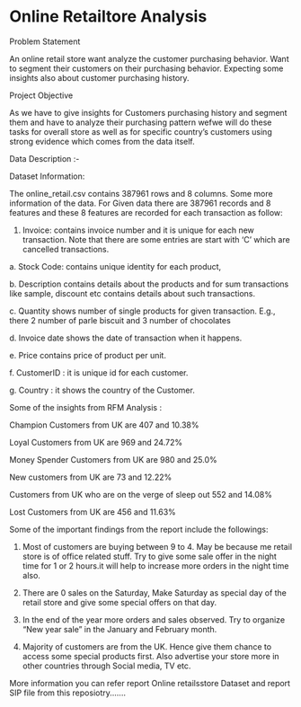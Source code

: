 # Online Retailtore Analysis
Problem Statement 

An online retail store want analyze the customer purchasing 
behavior. Want to segment their customers on their purchasing 
behavior. Expecting some insights also about customer 
purchasing history.

Project Objective 

As we have to give insights for Customers purchasing history 
and segment them and have to analyze their purchasing pattern 
wefwe will do these tasks for overall store as well as for specific 
country’s customers using strong evidence which comes from 
the data itself.

Data Description :-

Dataset Information: 

 The online_retail.csv contains 387961 rows and 8 columns. 
Some more information of the data. 
For Given data there are 387961 records and 8 features and these 8 features are 
recorded for each transaction as follow: 

1. Invoice: contains invoice number and it is unique for each new transaction. Note 
that there are some entries are start with ‘C’ which are cancelled transactions.

a. Stock Code: contains unique identity for each product, 

b. Description contains details about the products and for sum transactions 
like sample, discount etc contains details about such transactions. 

c. Quantity shows number of single products for given 
transaction. E.g., there 2 number of parle biscuit and 3 
number of chocolates 

d. Invoice date shows the date of transaction when it happens. 

e. Price contains price of product per unit. 

f. CustomerID : it is unique id for each customer.

g. Country : it shows the country of the Customer.

Some of the insights from RFM Analysis :

Champion Customers from UK are 407 and 10.38% 

Loyal Customers from UK are 969 and 24.72% 

Money Spender Customers from UK are 980 and 25.0% 

New customers from UK are 73 and 12.22% 

Customers from UK who are on the verge of sleep out 552 and 14.08% 

Lost Customers from UK are 456 and 11.63% 

Some of the important findings from the report include the 
followings: 

1. Most of customers are buying between 9 to 4. May be 
because me retail store is of office related stuff. Try to give 
some sale offer in the night time for 1 or 2 hours.it will help to 
increase more orders in the night time also. 

2. There are 0 sales on the Saturday, Make Saturday as special 
day of the retail store and give some special offers on that 
day. 

3. In the end of the year more orders and sales observed. Try to 
organize “New year sale” in the January and February month. 

4. Majority of customers are from the UK. Hence give them 
chance to access some special products first. Also advertise 
your store more in other countries through Social media, TV 
etc. 

More information you can refer report Online retailsstore Dataset and report SIP file from this reposiotry.......
